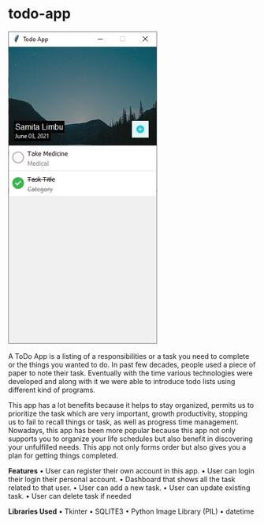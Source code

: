 # todo-app
![picture](https://github.com/Samitalimbu/todo-app/blob/master/images/screenshot.PNG)

A ToDo App is a listing of a responsibilities or a task you need to complete or the things you wanted to do. In past few decades, people used a piece of paper to note their task. Eventually with the time various technologies were developed and along with it we were able to introduce todo lists using different kind of programs.

This app has a lot benefits because it helps to stay organized, permits us to prioritize the task which are very important, growth productivity, stopping us to fail to recall things or task, as well as progress time management. Nowadays, this app has been more popular because this app not only supports you to organize your life schedules but also benefit in discovering your unfulfilled needs. This app not only forms order but also gives you a plan for getting things completed.

**Features**
•	User can register their own account in this app.
•	User can login their login their personal account.
•	Dashboard that shows all the task related to that user.
•	User can add a new task.
•	User can update existing task.
•	User can delete task if needed


**Libraries Used**
• Tkinter
• SQLITE3
• Python Image Library (PIL)
• datetime
